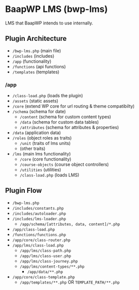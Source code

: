 # BaapWP LMS (bwp-lms)

LMS that BaapWP intends to use internally.

## Plugin Architecture

 * `/bwp-lms.php` (main file)
 * `/includes` (includes)
 * `/app` (functionality)
 * `/functions` (api functions)
 * `/templates` (templates)

### /app

 * `/class-load.php` (loads the plugin)
 * `/assets` (static assets)
 * `/core` (extend WP core for url routing & theme compatibilty)
 * `/schema` (schema for date)
     * `/content` (schema for custom content types)
     * `/data` (schema for custom data tables)
     * `/attributes` (schema for attributes & properties)
 * `/data` (application data)
 * `/roles` (object roles as traits)
     * `/unit` (traits of lms units)
     * (other traits)
 * `/lms` (main lms functionality)
     * `/core` (core functionality)
     * `/course-objects` (course object controllers)
     * `/utilities` (utilities)
     * `/class-load.php` (loads LMS)

## Plugin Flow

 * `/bwp-lms.php`
 * `/includes/constants.php`
 * `/includes/autoloader.php`
 * `/includes/lms-loader.php`
     * `/app/schema/[attributes, data, content]/*.php`
 * `/app/class-load.php`
 * `/functions/functions.php`
 * `/app/core/class-router.php`
 * `/app/lms/class-load.php`
     * `/app/lms/class-path.php`
     * `/app/lms/class-user.php`
     * `/app/lms/class-journey.php`
     * `/app/lms/content-types/**.php`
         * `/app/data/**.php`
 * `/app/core/class-template.php`
     * `/app/templates/**.php`
        OR `TEMPLATE_PATH/**.php`


